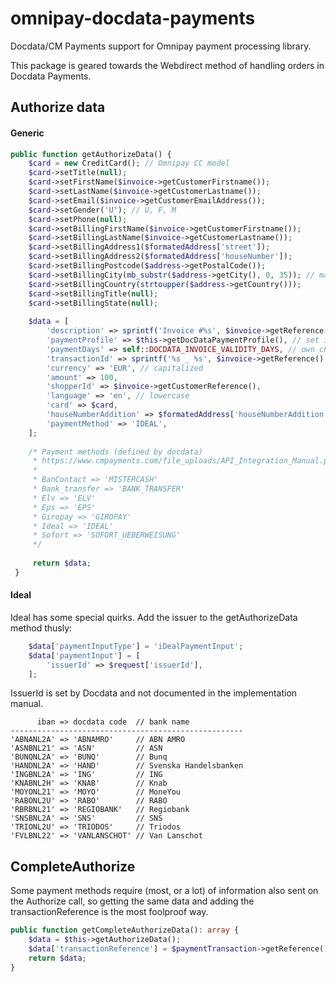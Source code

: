 # omnipay-docdata-payments
Docdata/CM Payments support for Omnipay payment processing library.

This package is geared towards the Webdirect method of handling orders in Docdata Payments.


## Authorize data
#### Generic
```php
public function getAuthorizeData() {
    $card = new CreditCard(); // Omnipay CC model
    $card->setTitle(null);
    $card->setFirstName($invoice->getCustomerFirstname());
    $card->setLastName($invoice->getCustomerLastname());
    $card->setEmail($invoice->getCustomerEmailAddress());
    $card->setGender('U'); // U, F, M
    $card->setPhone(null);
    $card->setBillingFirstName($invoice->getCustomerFirstname());
    $card->setBillingLastName($invoice->getCustomerLastname());
    $card->setBillingAddress1($formatedAddress['street']);
    $card->setBillingAddress2($formatedAddress['houseNumber']);
    $card->setBillingPostcode($address->getPostalCode());
    $card->setBillingCity(mb_substr($address->getCity(), 0, 35)); // max 35
    $card->setBillingCountry(strtoupper($address->getCountry()));
    $card->setBillingTitle(null);
    $card->setBillingState(null);
    
    $data = [
        'description' => sprintf('Invoice #%s', $invoice->getReference()),
        'paymentProfile' => $this->getDocDataPaymentProfile(), // set in Docdata backoffice
        'paymentDays' => self::DOCDATA_INVOICE_VALIDITY_DAYS, // own choice
        'transactionId' => sprintf('%s _ %s', $invoice->getReference(), Uuid::uuid4()), // shown to customer. Needs to be unique
        'currency' => 'EUR', // capitalized
        'amount' => 100,
        'shopperId' => $invoice->getCustomerReference(),
        'language' => 'en', // lowercase
        'card' => $card,
        'houseNumberAddition' => $formatedAddress['houseNumberAddition'],
        'paymentMethod' => 'IDEAL',
    ];
    
    /* Payment methods (defined by docdata)
     * https://www.cmpayments.com/file_uploads/API_Integration_Manual.pdf #figure 9
     *
     * BanContact => 'MISTERCASH'
     * Bank_transfer => 'BANK_TRANSFER'
     * Elv => 'ELV'
     * Eps => 'EPS'
     * Giropay => 'GIROPAY'
     * Ideal => 'IDEAL'
     * Sofort => 'SOFORT_UEBERWEISUNG'
     */
     
     return $data;
 }
```


#### Ideal
Ideal has some special quirks. Add the issuer to the getAuthorizeData method thusly:
```php
    $data['paymentInputType'] = 'iDealPaymentInput';
    $data['paymentInput'] = [
        'issuerId' => $request['issuerId'],
    ];
```
IssuerId is set by Docdata and not documented in the implementation manual.
```
      iban => docdata code  // bank name
----------------------------------------------------
'ABNANL2A' => 'ABNAMRO'     // ABN AMRO
'ASNBNL21' => 'ASN'         // ASN
'BUNQNL2A' => 'BUNQ'        // Bunq
'HANDNL2A' => 'HAND'        // Svenska Handelsbanken
'INGBNL2A' => 'ING'         // ING
'KNABNL2H' => 'KNAB'        // Knab
'MOYONL21' => 'MOYO'        // MoneYou
'RABONL2U' => 'RABO'        // RABO
'RBRBNL21' => 'REGIOBANK'   // Regiobank
'SNSBNL2A' => 'SNS'         // SNS
'TRIONL2U' => 'TRIODOS'     // Triodos
'FVLBNL22' => 'VANLANSCHOT' // Van Lanschot
```


## CompleteAuthorize
Some payment methods require (most, or a lot) of information also sent on the Authorize call, so getting the same data and adding the transactionReference is the most foolproof way.
```php
public function getCompleteAuthorizeData(): array {
    $data = $this->getAuthorizeData();
    $data['transactionReference'] = $paymentTransaction->getReference();
    return $data;
}
```